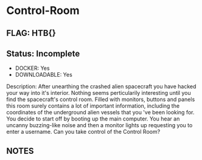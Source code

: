 # Control-Room

## FLAG: HTB{}

## Status: Incomplete

+ DOCKER: Yes
+ DOWNLOADABLE: Yes

Description: After unearthing the crashed alien spacecraft you have hacked your way into it's interior. Nothing seems perticularily interesting until you find the spacecraft's control room. Filled with monitors, buttons and panels this room surely contains a lot of important information, including the coordinates of the underground alien vessels that you 've been looking for. You decide to start off by booting up the main computer. You hear an uncanny buzzing-like noise and then a monitor lights up requesting you to enter a username. Can you take control of the Control Room?

## NOTES

